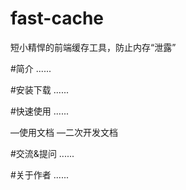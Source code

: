 # fast-cache
短小精悍的前端缓存工具，防止内存“泄露”

#简介
......

#安装下载
......

#快速使用
......

—使用文档
—二次开发文档

#交流&提问
......

#关于作者
......
